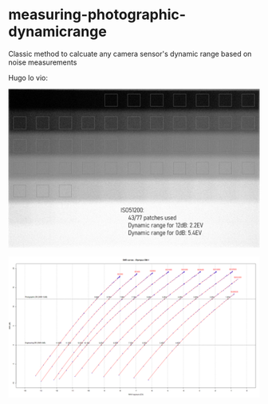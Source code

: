 # measuring-photographic-dynamicrange
Classic method to calcuate any camera sensor's dynamic range based on noise measurements

Hugo lo vio:

![measuring-photographic-dynamicrange](/cropwithpatches_iso51200.jpg)

![measuring-photographic-dynamicrange](/SNRcurves.png)

